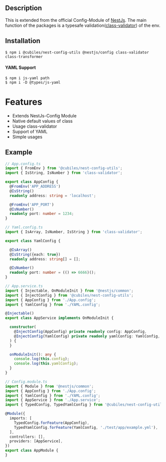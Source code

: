 ## Description

This is extended from the official Config-Module of [NestJs](https://github.com/nestjs/nest).
The main function of the packages is a typesafe
validation([class-validator](https://github.com/typestack/class-validator))  of the env.

## Installation

```
$ npm i @cubiles/nest-config-utils @nestjs/config class-validator class-transformer
```

#### YAML Support

```
$ npm i js-yaml path
$ npm i -D @types/js-yaml
 ```

# Features

- Extends NestJs-Config Module
- Native default values of class
- Usage class-validator
- Support of YAML
- Simple usages

## Example

```ts
// App.config.ts
import { FromEnv } from '@cubiles/nest-config-utils';
import { IsString, IsNumber } from 'class-validator';

export class AppConfig {
  @FromEnv('APP_ADDRESS')
  @IsString()
  readonly address: string = 'localhost';

  @FromEnv('APP_PORT')
  @IsNumber()
  readonly port: number = 1234;
}
```

```ts
// Yaml.config.ts
import { IsArray, IsNumber, IsString } from 'class-validator';

export class YamlConfig {

  @IsArray()
  @IsString({each: true})
  readonly address: string[] = [];

  @IsNumber()
  readonly port: number = (() => 6666)();
}

```

```ts
// App.service.ts
import { Injectable, OnModuleInit } from '@nestjs/common';
import { InjectConfig } from '@cubiles/nest-config-utils';
import { AppConfig } from './App.config';
import { YamlConfig } from './YAML.config';

@Injectable()
export class AppService implements OnModuleInit {

  constructor(
    @InjectConfig(AppConfig) private readonly config: AppConfig,
    @InjectConfig(YamlConfig) private readonly yamlConfig: YamlConfig,
  ) {
  }

  onModuleInit(): any {
    console.log(this.config);
    console.log(this.yamlConfig);
  }
}
```

```ts
// Config.module.ts
import { Module } from '@nestjs/common';
import { AppConfig } from './App.config';
import { YamlConfig } from './YAML.config';
import { AppService } from './App.service';
import { TypedConfig, TypedYamlConfig } from '@cubiles/nest-config-utils';

@Module({
  imports: [
    TypedConfig.forFeature(AppConfig),
    TypedYamlConfig.forFeature(YamlConfig, './test/app/example.yml'),
  ],
  controllers: [],
  providers: [AppService],
})
export class AppModule {
}
```
